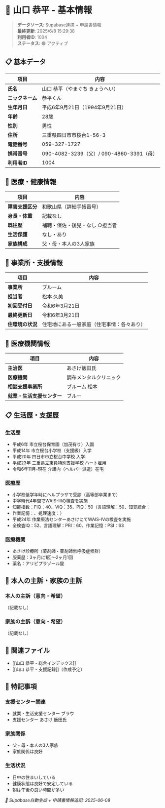 # 🔄 山口 恭平 - 基本情報

> **データソース**: Supabase連携 + 申請書情報  
> **最終更新**: 2025/6/8 15:29:38  
> **利用者ID**: 1004  
> **ステータス**: 🟢 アクティブ

## 📋 基本データ

| 項目 | 内容 |
|------|------|
| **氏名** | 山口 恭平（やまぐち きょうへい） |
| **ニックネーム** | 恭平くん |
| **生年月日** | 平成6年9月21日（1994年9月21日） |
| **年齢** | 28歳 |
| **性別** | 男性 |
| **住所** | 三重県四日市市桜台1-56-3 |
| **電話番号** | 059-327-1727 |
| **携帯番号** | 090-4082-3239（父）/ 090-4860-3391（母） |
| **利用者ID** | 1004 |

## 🏥 医療・健康情報

| 項目 | 内容 |
|------|------|
| **障害支援区分** | 和歌山県（詳細手帳番号） |
| **身長・体重** | 記載なし |
| **既往歴** | 補聴・保佐・後見・なし ○担当者 |
| **生活保護** | なし・あり |
| **家族構成** | 父・母・本人の3人家族 |

## 🏢 事業所・支援情報

| 項目         | 内容                    |
| ---------- | --------------------- |
| **事業所**    | ブルーム                  |
| **担当者**    | 松本 久美                 |
| **初回受付日**  | 令和6年3月21日             |
| **最終更新日**  | 令和6年3月21日             |
| **住環境の状況** | 住宅地にある一般家庭（住宅事情：各々あり） |

## 🏥 医療機関情報

| 項目 | 内容 |
|------|------|
| **主治医** | あさけ飯田氏 |
| **医療機関** | 調布メンタルクリニック |
| **相談支援事業所** | ブルーム 松本 |
| **就業・生活支援センター** | ブルー |

## 📋 生活歴・支援歴

### **生活歴**
- 平成6年 市立桜台保育園（加茂有り）入園
- 平成14年 市立桜台小学校（支援級）入学
- 平成20年 四日市市立桜台中学校 入学
- 平成23年 三重県立東員特別支援学校 ハート雇用
- 令和6年11月-現在 介護内（ヘルパー派遣）在宅

### **医療歴**
- 小学校低学年時にヘルプラザで受診（高等部卒業まで）
- 中学時代4年間でWAIS-Ⅲの検査を実施
- 知能指数：FIQ：40、VIQ：35、PIQ：50（言語理解：50、知覚統合：
- 作業記憶：、処理速度：）
- 平成24年 作業療法センターあさけにてWAIS-Ⅳの検査を実施
- 全検査IQ：52、言語理解：PRI：60、作業記憶：PSI：63

### **医療機関**
- あさけ診療所（薬剤師・薬剤師無呼吸症候群）
- 服薬歴：3ヶ月に1回～2ヶ月1回
- 薬名：アリピプラゾール錠

## 🎯 本人の主訴・家族の主訴

### **本人の主訴（意向・希望）**
（記載なし）

### **家族の主訴（意向・希望）**
（記載なし）

## 🔗 関連ファイル
- [[山口 恭平 - 総合インデックス]]
- [[山口 恭平 - 支援記録]]（作成予定）

## 📝 特記事項

### **支援センター関連**
- 就業・生活支援センター ブラウ
- 支援センター あさけ 飯田氏

### **家族関係**
- 父・母・本人の3人家族
- 家族関係は良好

### **生活状況**
- 日中の住まいしている
- 健康状態は良好で安定している
- 朝は午後の良い時間が多い

*🔄 Supabase自動生成 + 申請書情報追記: 2025-06-08*